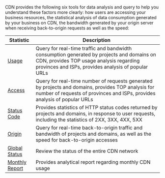 CDN provides the following six tools for data analysis and query to help you understand these factors more clearly: how users are accessing your business resources, the statistical analysis of data consumption generated by your business on CDN, the bandwidth generated by your origin server when receiving back-to-origin requests as well as the speed:

| Statistic | Description |
|--------|--------|
| [Usage](https://intl.cloud.tencent.com/doc/product/228/6307)    | Query for real-time traffic and bandwidth consumption generated by projects and domains on CDN, provides TOP usage analysis regarding provinces and ISPs, provides analysis of popular URLs |
| [Access](https://intl.cloud.tencent.com/doc/product/228/6308) | Query for real-time number of requests generated by projects and domains, provides TOP analysis for number of requests of provinces and ISPs, provides analysis of popular URLs |
| [Status Code](https://intl.cloud.tencent.com/doc/product/228/6309) | Provides statistics of HTTP status codes returned by projects and domains, in response to user requests, including the statistics of 2XX, 3XX, 4XX, 5XX |
| [Origin](https://intl.cloud.tencent.com/doc/product/228/6310) | Query for real-time back-to-origin traffic and bandwidth of projects and domains, as well as the speed for back-to-origin accesses |
| [Global Status](https://intl.cloud.tencent.com/doc/product/228/6311) | Review the status of the entire CDN network |
| [Monthly Report](https://intl.cloud.tencent.com/doc/product/228/6312) | Provides analytical report regarding monthly CDN usage |


